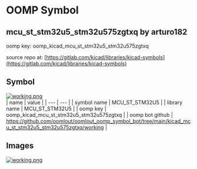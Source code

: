 # OOMP Symbol  
## mcu_st_stm32u5_stm32u575zgtxq  by arturo182  
  
oomp key: oomp_kicad_mcu_st_stm32u5_stm32u575zgtxq  
  
source repo at: [https://gitlab.com/kicad/libraries/kicad-symbols](https://gitlab.com/kicad/libraries/kicad-symbols)  
## Symbol  
  
[![working.png](working_600.png)](working.png)  
| name | value | 
| --- | --- | 
| symbol name | MCU_ST_STM32U5 | 
| library name | MCU_ST_STM32U5 | 
| oomp key | oomp_kicad_mcu_st_stm32u5_stm32u575zgtxq | 
| oomp bot github | https://github.com/oomlout/oomlout_oomp_symbol_bot/tree/main/kicad_mcu_st_stm32u5_stm32u575zgtxq/working | 
## Images  
  
[![working.png](working_140.png)](working.png)  
